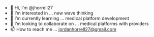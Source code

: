 - 👋 Hi, I’m @jhorrell27
- 👀 I’m interested in ... new wave thinking
- 🌱 I’m currently learning ... medical platform development 
- 💞️ I’m looking to collaborate on ... medical platforms with providers
- 📫 How to reach me ... jordanhorrell27@gmail.com 

<!---
jhorrell27/jhorrell27 is a ✨ special ✨ repository because its `README.md` (this file) appears on your GitHub profile.
You can click the Preview link to take a look at your changes.
--->
